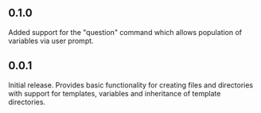 ## 0.1.0

Added support for the "question" command which allows population
of variables via user prompt.

## 0.0.1

Initial release. Provides basic functionality for creating files and
directories with support for templates, variables and inheritance of
template directories.
